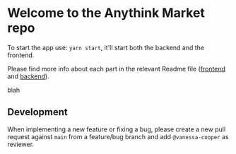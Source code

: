 # Welcome to the Anythink Market repo

To start the app use: `yarn start`, it'll start both the backend and the frontend.

Please find more info about each part in the relevant Readme file ([frontend](frontend/readme.md) and [backend](backend/README.md)).

blah

## Development

When implementing a new feature or fixing a bug, please create a new pull request against `main` from a feature/bug branch and add `@vanessa-cooper` as reviewer.
